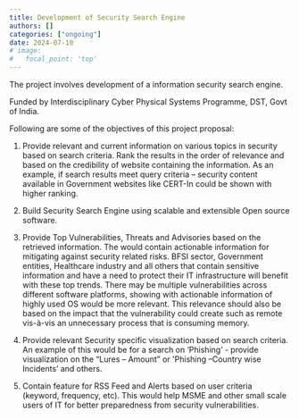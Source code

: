 ```yaml
---
title: Development of Security Search Engine
authors: []
categories: ["ongoing"]
date: 2024-07-10
# image:
#   focal_point: 'top'
---
```


The project involves development of a information security search engine.

Funded by Interdisciplinary Cyber Physical Systems Programme, DST, Govt of India.

<!--more-->

Following are some of the objectives of this project proposal:

1. Provide relevant and current information on various topics in security based on search criteria. Rank the results in the order of relevance and based on the credibility of website containing the information. As an example, if search results meet query criteria – security content available in Government websites like CERT-In could be shown with higher ranking.

2. Build Security Search Engine using scalable and extensible Open source software.

3. Provide Top Vulnerabilities, Threats and Advisories based on the retrieved information. The would contain actionable information for mitigating against security related risks. BFSI sector, Government entities, Healthcare industry and all others that contain sensitive information and have a need to protect their IT infrastructure will benefit with these top trends. There may be multiple vulnerabilities across different software platforms, showing with actionable information of highly used OS would be more relevant. This relevance should also be based on the impact that the vulnerability could create such as remote vis-à-vis an unnecessary process that is consuming memory.

4. Provide relevant Security specific visualization based on search criteria. An example of this would be for a search on ‘Phishing’ - provide visualization on the “Lures – Amount” or 'Phishing –Country wise Incidents’ and others.

5. Contain feature for RSS Feed and Alerts based on user criteria (keyword, frequency, etc). This would help MSME and other small scale users of IT for better preparedness from security vulnerabilities.
